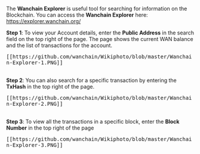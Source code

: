 The **Wanchain Explorer** is useful tool for searching for information on the Blockchain. You can access the **Wanchain Explorer** here: https://explorer.wanchain.org/

**Step 1**: To view your Account details, enter the **Public Address** in the search field on the top right of the page. The page shows the current WAN balance and the list of transactions for the account.

<kbd>
[[https://github.com/wanchain/Wikiphoto/blob/master/Wanchain-Explorer-1.PNG]]
</kbd>

<br>
<br>
 
**Step 2**: You can also search for a specific transaction by entering the **TxHash** in the top right of the page. 

<kbd>
[[https://github.com/wanchain/Wikiphoto/blob/master/Wanchain-Explorer-2.PNG]]
</kbd>

<br>
<br>

**Step 3**: To view all the transactions in a specific block, enter the **Block Number** in the top right of the page

<kbd>
[[https://github.com/wanchain/Wikiphoto/blob/master/Wanchain-Explorer-3.PNG]]
</kbd>

<br>
<br>
